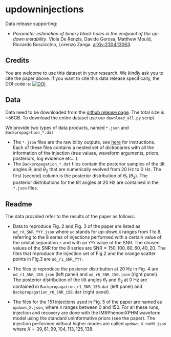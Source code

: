 # updowninjections

Data release supporting:

- _Parameter estimation of binary black holes in the endpoint of the up-down instability_. Viola De Renzis, Davide Gerosa, Matthew Mould, Riccardo Buscicchio, Lorenzo Zanga. [arXiv:2304.13063](https://arxiv.org/abs/2304.13063).

## Credits

You are welcome to use this dataset in your research. We kindly ask you to cite the paper above. If you want to cite this data release specifically, the DOI code is: [![DOI](https://zenodo.org/badge/DOI/10.5281/zenodo.6777952.svg)](https://doi.org/10.5281/zenodo.6777952).


## Data

Data need to be downloaded from the [github release page](https://github.com/ViolaDeRenzis/updowninjections/releases). The total size is ~56GB. To download the entire dataset use our `download_all.py` script.


We provide two types of data products, named `*.json` and `Backpropagation_*.dat`
- The `*.json` files are the raw bilby outputs, see [here](https://lscsoft.docs.ligo.org/bilby/bilby-output.html) for instructions. Each of these files contains a nested set of dictionaries with all the information of the injection (true values, waveform arguments, priors, posteriors, log evidence etc...). 
- The `Backpropagation_*.dat` files contain the posterior samples of the tilt angles $\theta_1$ and $\theta_2$ that are numerically evolved from $20$ Hz to $0$ Hz. The first (second) column is the posterior distribution of $\theta_1$ ($\theta_2$). The posterior distributions for the tilt angles at $20$ Hz are contained in the `*.json` files.


## Readme

The data provided refer to the results of the paper as follows:

- Data to reproduce Fig. 2 and Fig. 3 of the paper are listed as `ud_rX_SNR_YYY.json` where `ud` stands for *up-down*,`X` ranges from 1 to 8, referring to the 8 series of injections performed with a certain value of the orbital separation `r` and with an `YYY` value of the SNR. The chosen values of the SNR for the 8 series are $\mathrm{SNR}=150,100,80,60,40,20$. The files that reproduce the injection set of Fig.2 and the orange scatter points in Fig.3 are `ud_r1_SNR_YYY`.

- The files to reproduce the posterior distribution at $20$ Hz in Fig. 4 are `ud_r1_SNR_150.json` (left panel) and `ud_r6_SNR_150.json` (right panel). The posterior distribution of the tilt angles $\theta_1$ and $\theta_2$ at $0$ Hz are contained in `Backpropagation_r1_SNR_150.dat` (left panel) and `Backpropagation_r6_SNR_150.dat` (right panel).

- The files for the 151 injections used in Fig. 5 of the paper are named as `updown_X.json`, where `X` ranges between 0 and 150. For all these runs, injection and recovery are done with the IMRPhenomXPHM waveform model using the standard uninformative priors (see the paper). The injection performed without higher modes are called `updown_X_noHM.json` where $X=39,61,99,104,113,125,138$. 



